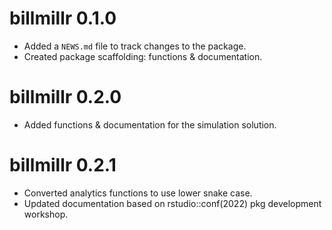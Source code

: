 # billmillr 0.1.0

* Added a `NEWS.md` file to track changes to the package.
* Created package scaffolding: functions & documentation.

# billmillr 0.2.0

* Added functions & documentation for the simulation solution.

# billmillr 0.2.1

* Converted analytics functions to use lower snake case.
* Updated documentation based on rstudio::conf(2022) pkg development workshop.

